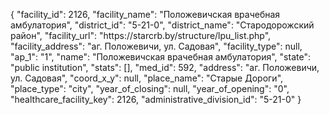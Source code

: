 {
    "facility_id": 2126,
    "facility_name": "Положевичская врачебная амбулатория",
    "district_id": "5-21-0",
    "district_name": "Стародорожский район",
    "facility_url": "https:\/\/starcrb.by\/structure\/lpu_list.php",
    "facility_address": "аг. Положевичи, ул. Садовая",
    "facility_type": null,
    "ap_1": "1",
    "name": "Положевичская врачебная амбулатория",
    "state": "public institution",
    "stats": [],
    "med_id": 592,
    "address": "аг. Положевичи, ул. Садовая",
    "coord_x_y": null,
    "place_name": "Старые Дороги",
    "place_type": "city",
    "year_of_closing": null,
    "year_of_opening": "0",
    "healthcare_facility_key": 2126,
    "administrative_division_id": "5-21-0"
}